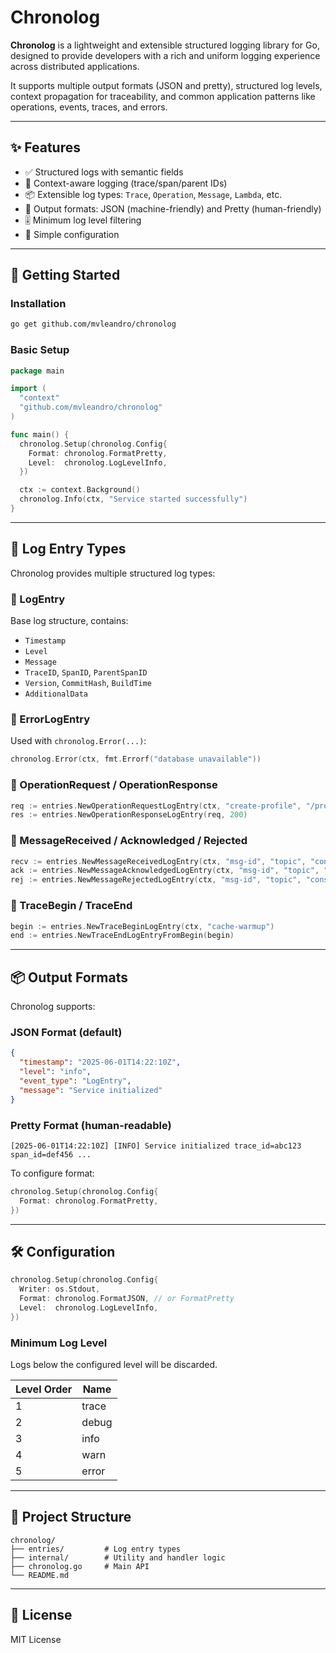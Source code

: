 # Chronolog

**Chronolog** is a lightweight and extensible structured logging library for Go, designed to provide developers with a rich and uniform logging experience across distributed applications.

It supports multiple output formats (JSON and pretty), structured log levels, context propagation for traceability, and common application patterns like operations, events, traces, and errors.

---

## ✨ Features

- ✅ Structured logs with semantic fields
- 🧵 Context-aware logging (trace/span/parent IDs)
- 📦 Extensible log types: `Trace`, `Operation`, `Message`, `Lambda`, etc.
- 📃 Output formats: JSON (machine-friendly) and Pretty (human-friendly)
- 🎚️ Minimum log level filtering
- 🔧 Simple configuration

---

## 🚀 Getting Started

### Installation

```bash
go get github.com/mvleandro/chronolog
```

### Basic Setup

```go
package main

import (
  "context"
  "github.com/mvleandro/chronolog"
)

func main() {
  chronolog.Setup(chronolog.Config{
    Format: chronolog.FormatPretty,
    Level:  chronolog.LogLevelInfo,
  })

  ctx := context.Background()
  chronolog.Info(ctx, "Service started successfully")
}
```

---

## 🧱 Log Entry Types

Chronolog provides multiple structured log types:

### 🔹 LogEntry

Base log structure, contains:

- `Timestamp`
- `Level`
- `Message`
- `TraceID`, `SpanID`, `ParentSpanID`
- `Version`, `CommitHash`, `BuildTime`
- `AdditionalData`

### 🔹 ErrorLogEntry

Used with `chronolog.Error(...)`:
```go
chronolog.Error(ctx, fmt.Errorf("database unavailable"))
```

### 🔹 OperationRequest / OperationResponse

```go
req := entries.NewOperationRequestLogEntry(ctx, "create-profile", "/profile", "123", "POST")
res := entries.NewOperationResponseLogEntry(req, 200)
```

### 🔹 MessageReceived / Acknowledged / Rejected

```go
recv := entries.NewMessageReceivedLogEntry(ctx, "msg-id", "topic", "consumer-a")
ack := entries.NewMessageAcknowledgedLogEntry(ctx, "msg-id", "topic", "consumer-a")
rej := entries.NewMessageRejectedLogEntry(ctx, "msg-id", "topic", "consumer-a", "invalid payload")
```

### 🔹 TraceBegin / TraceEnd

```go
begin := entries.NewTraceBeginLogEntry(ctx, "cache-warmup")
end := entries.NewTraceEndLogEntryFromBegin(begin)
```

---

## 📦 Output Formats

Chronolog supports:

### JSON Format (default)
```json
{
  "timestamp": "2025-06-01T14:22:10Z",
  "level": "info",
  "event_type": "LogEntry",
  "message": "Service initialized"
}
```

### Pretty Format (human-readable)
```
[2025-06-01T14:22:10Z] [INFO] Service initialized trace_id=abc123 span_id=def456 ...
```

To configure format:

```go
chronolog.Setup(chronolog.Config{
  Format: chronolog.FormatPretty,
})
```

---

## 🛠 Configuration

```go
chronolog.Setup(chronolog.Config{
  Writer: os.Stdout,
  Format: chronolog.FormatJSON, // or FormatPretty
  Level:  chronolog.LogLevelInfo,
})
```

### Minimum Log Level

Logs below the configured level will be discarded.

| Level Order | Name  |
|-------------|-------|
| 1           | trace |
| 2           | debug |
| 3           | info  |
| 4           | warn  |
| 5           | error |

---

## 📂 Project Structure

```
chronolog/
├── entries/         # Log entry types
├── internal/        # Utility and handler logic
├── chronolog.go     # Main API
└── README.md
```

---

## 📖 License

MIT License
